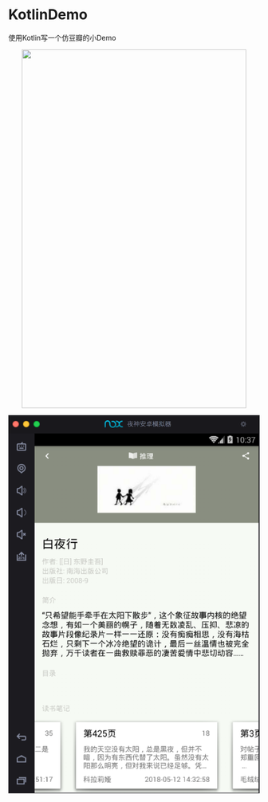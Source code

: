 # KotlinDemo
使用Kotlin写一个仿豆瓣的小Demo

<div align = center >
<img src="https://github.com/chenjiajuan/KotlinDemo/booklist.png"  align=center width=450 height=720 />
</div>



![](https://github.com/chenjiajuan/KotlinDemo/blob/master/bookdetail.png)
